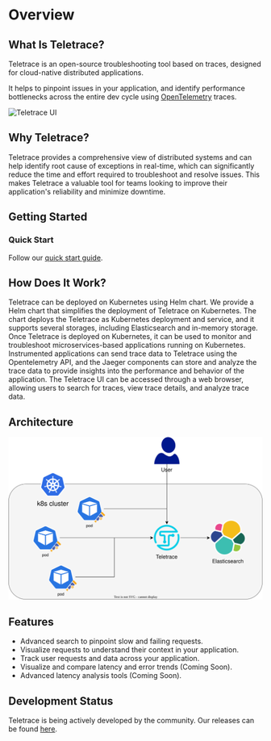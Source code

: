 # Overview

## What Is Teletrace?

Teletrace is an open-source troubleshooting tool based on traces, designed for cloud-native distributed applications.

It helps to pinpoint issues in your application, and identify performance bottlenecks across the entire dev cycle using [OpenTelemetry](https://opentelemetry.io/) traces.

![Teletrace UI](assets/demo.gif)

## Why Teletrace?

Teletrace provides a comprehensive view of distributed systems and can help identify root cause of exceptions in real-time,
which can significantly reduce the time and effort required to troubleshoot and resolve issues.
This makes Teletrace a valuable tool for teams looking to improve their application's reliability and minimize downtime.

## Getting Started

### Quick Start

Follow our [quick start guide](user-guide/quick_start.md).

## How Does It Work?

Teletrace can be deployed on Kubernetes using Helm chart.
We provide a Helm chart that simplifies the deployment of Teletrace on Kubernetes.
The chart deploys the Teletrace as Kubernetes deployment and service, and it supports several storages, including Elasticsearch and in-memory storage.
Once Teletrace is deployed on Kubernetes, it can be used to monitor and troubleshoot microservices-based applications running on Kubernetes. Instrumented applications can send trace data to Teletrace using the Opentelemetry API, and the Jaeger components can store and analyze the trace data to provide insights into the performance and behavior of the application. The Teletrace UI can be accessed through a web browser, allowing users to search for traces, view trace details, and analyze trace data.

## Architecture

![Teletrace Architecture](assets/teletrace.drawio.svg)

## Features

- Advanced search to pinpoint slow and failing requests.
- Visualize requests to understand their context in your application.
- Track user requests and data across your application.
- Visualize and compare latency and error trends (Coming Soon).
- Advanced latency analysis tools (Coming Soon).

## Development Status

Teletrace is being actively developed by the community. Our releases can be found [here](https://github.com/teletrace/teletrace/releases).
